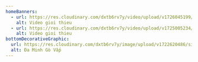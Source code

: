 ```yaml
---
homeBanners:
  - url: https://res.cloudinary.com/dxtb6rv7y/video/upload/v1726045199/baner_xanh_lye18w.mp4
    alt: Video gioi thieu
  - url: https://res.cloudinary.com/dxtb6rv7y/video/upload/v1725005234/HOME_chu_ngan_insfqd.mp4
    alt: Video gioi thieu
bottomDecorativeGraphic:
  url: https://res.cloudinary.com/dxtb6rv7y/image/upload/v1722620486/site-name_ksvjgd.png
  alt: Đa Minh Gò Vấp
---
```

